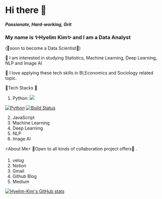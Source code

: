 # Hi there 👋

#### _Passionate, Hard-working, Grit_ 

### My name is ✨Hyelim Kim✨ and I am a Data Analyst 
(🌱soon to become a Data Scientist🌱) 

:lemon: I am interested in studying Statistics, Machine Learning, Deep Learning, NLP and Image AI  

:lemon: I love applying these tech skills in BI,Economics and Sociology related topic. 


:cherries:Tech Stacks :cherries:
1) Python: 
<a href="https://github.com/hyelim-kim1028/hyelim-kim1028" target="_blank"><img src="https://img.shields.io/badge/python-red?style=flat-square&logo=python&logoColor=white"/></a> 

[![Python](http://img.shields.io/badge/-python%20blog-red?style=flat-square&logo=github&link=https://zzsza.github.io/)](https://zzsza.github.io/)
[![Build Status](https://travis-ci.org/joemccann/dillinger.svg?branch=master)](https://travis-ci.org/joemccann/dillinger)


2)  JavaScript 
3) Machine Learning 
4) Deep Learning 
5) NLP 
6) Image AI 

⚡About Me⚡ 
👯Open to all kinds of collaboration project offers👯 .
1) velog 
2) Notion 
3) Gmail 
4) Github Blog 
5) Medium 


[![Hyelim-Kim's GitHub stats](https://github-readme-stats.vercel.app/api?username=hyelim-kim1028&theme=nightowl)](https://github.com/hyelim-kim1028/github-readme-stats)
